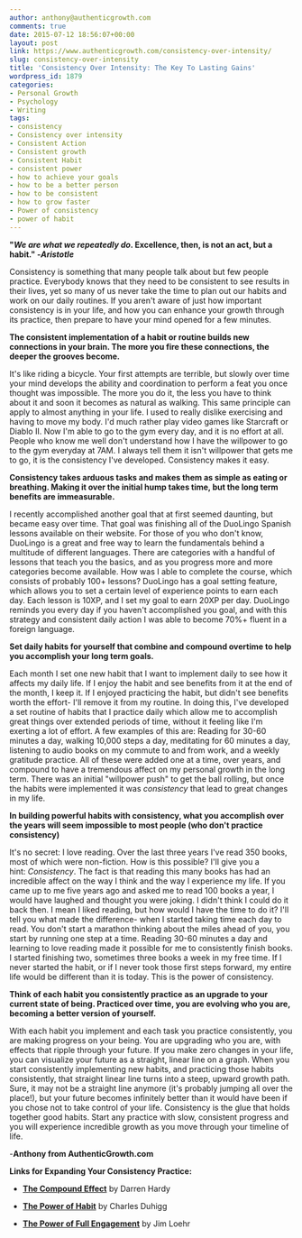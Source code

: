 ```yaml
---
author: anthony@authenticgrowth.com
comments: true
date: 2015-07-12 18:56:07+00:00
layout: post
link: https://www.authenticgrowth.com/consistency-over-intensity/
slug: consistency-over-intensity
title: 'Consistency Over Intensity: The Key To Lasting Gains'
wordpress_id: 1879
categories:
- Personal Growth
- Psychology
- Writing
tags:
- consistency
- Consistency over intensity
- Consistent Action
- Consistent growth
- Consistent Habit
- consistent power
- how to achieve your goals
- how to be a better person
- how to be consistent
- how to grow faster
- Power of consistency
- power of habit
---
```


**"_We are what we repeatedly do_. Excellence, then, is not an act, but a habit." -_Aristotle_**

Consistency is something that many people talk about but few people practice. Everybody knows that they need to be consistent to see results in their lives, yet so many of us never take the time to plan out our habits and work on our daily routines. If you aren't aware of just how important consistency is in your life, and how you can enhance your growth through its practice, then prepare to have your mind opened for a few minutes.

**The consistent implementation of a habit or routine builds new connections in your brain. The more you fire these connections, the deeper the grooves become.**

It's like riding a bicycle. Your first attempts are terrible, but slowly over time your mind develops the ability and coordination to perform a feat you once thought was impossible. The more you do it, the less you have to think about it and soon it becomes as natural as walking. This same principle can apply to almost anything in your life. I used to really dislike exercising and having to move my body. I'd much rather play video games like Starcraft or Diablo II. Now I'm able to go to the gym every day, and it is no effort at all. People who know me well don't understand how I have the willpower to go to the gym everyday at 7AM. I always tell them it isn't willpower that gets me to go, it is the consistency I've developed. Consistency makes it easy.

**Consistency takes arduous tasks and makes them as simple as eating or breathing. Making it over the initial hump takes time, but the long term benefits are immeasurable.**

I recently accomplished another goal that at first seemed daunting, but became easy over time. That goal was finishing all of the DuoLingo Spanish lessons available on their website. For those of you who don't know, DuoLingo is a great and free way to learn the fundamentals behind a multitude of different languages. There are categories with a handful of lessons that teach you the basics, and as you progress more and more categories become available. How was I able to complete the course, which consists of probably 100+ lessons? DuoLingo has a goal setting feature, which allows you to set a certain level of experience points to earn each day. Each lesson is 10XP, and I set my goal to earn 20XP per day. DuoLingo reminds you every day if you haven't accomplished you goal, and with this strategy and consistent daily action I was able to become 70%+ fluent in a foreign language.

**Set daily habits for yourself that combine and compound overtime to help you accomplish your long term goals.**

Each month I set one new habit that I want to implement daily to see how it affects my daily life. If I enjoy the habit and see benefits from it at the end of the month, I keep it. If I enjoyed practicing the habit, but didn't see benefits worth the effort- I'll remove it from my routine. In doing this, I've developed a set routine of habits that I practice daily which allow me to accomplish great things over extended periods of time, without it feeling like I'm exerting a lot of effort. A few examples of this are: Reading for 30-60 minutes a day, walking 10,000 steps a day, meditating for 60 minutes a day, listening to audio books on my commute to and from work, and a weekly gratitude practice. All of these were added one at a time, over years, and compound to have a tremendous affect on my personal growth in the long term. There was an initial "willpower push" to get the ball rolling, but once the habits were implemented it was _consistency_ that lead to great changes in my life.

**In building powerful habits with consistency, what you accomplish over the years will seem impossible to most people (who don't practice consistency)**

It's no secret: I love reading. Over the last three years I've read 350 books, most of which were non-fiction. How is this possible? I'll give you a hint: _Consistency_. The fact is that reading this many books has had an incredible affect on the way I think and the way I experience my life. If you came up to me five years ago and asked me to read 100 books a year, I would have laughed and thought you were joking. I didn't think I could do it back then. I mean I liked reading, but how would I have the time to do it? I'll tell you what made the difference- when I started taking time each day to read. You don't start a marathon thinking about the miles ahead of you, you start by running one step at a time. Reading 30-60 minutes a day and learning to love reading made it possible for me to consistently finish books. I started finishing two, sometimes three books a week in my free time. If I never started the habit, or if I never took those first steps forward, my entire life would be different than it is today. This is the power of consistency.

**Think of each habit you consistently practice as an upgrade to your current state of being. Practiced over time, you are evolving who you are, becoming a better version of yourself.**

With each habit you implement and each task you practice consistently, you are making progress on your being. You are upgrading who you are, with effects that ripple through your future. If you make zero changes in your life, you can visualize your future as a straight, linear line on a graph. When you start consistently implementing new habits, and practicing those habits consistently, that straight linear line turns into a steep, upward growth path. Sure, it may not be a straight line anymore (it's probably jumping all over the place!), but your future becomes infinitely better than it would have been if you chose not to take control of your life. Consistency is the glue that holds together good habits. Start any practice with slow, consistent progress and you will experience incredible growth as you move through your timeline of life.

-**Anthony from AuthenticGrowth.com**

**Links for Expanding Your Consistency Practice:**



 	
  * **[The Compound Effect](http://amzn.to/1dUo7e8)** by Darren Hardy

 	
  * **[The Power of Habit](http://amzn.to/1Shjjx9)** by Charles Duhigg

 	
  * **[The Power of Full Engagement](http://amzn.to/1ShjgRU)** by Jim Loehr



